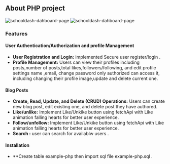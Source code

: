 ## About PHP project

![schooldash-dahboard-page](https://i.postimg.cc/pX0prkMM/Screenshot-2024-10-23-141946.png)
![schooldash-dahboard-page](https://i.postimg.cc/nhjczJ1q/Screenshot-2024-10-23-150732.png)


### Features

#### User Authentication/Authorization and profile Management
- **User Registration and Login:** implemented Secure user  register/login .
- **Profile Management:** Users can view their profiles including posts,number of posts,total likes,followers/following, and edit profile settings name ,email, change password only authorized can access it, including changing their profile image,update and delete current one.

#### Blog Posts
- **Create, Read, Update, and Delete (CRUD) Operations:** Users can create new blog post, edit existing one, and delete post they have authored.
- **Like/unlike:** Implement Like/Unkike button using fetchApi with Like animation falling hearts for better user experience. 
- **Follow/unfollow:** Implement Like/Unkike button using fetchApi with Like animation falling hearts for better user experience. 
- **Search :** user can search for availablw users .
#### Installation
- **Create table example-php then import sql file example-php.sql .
